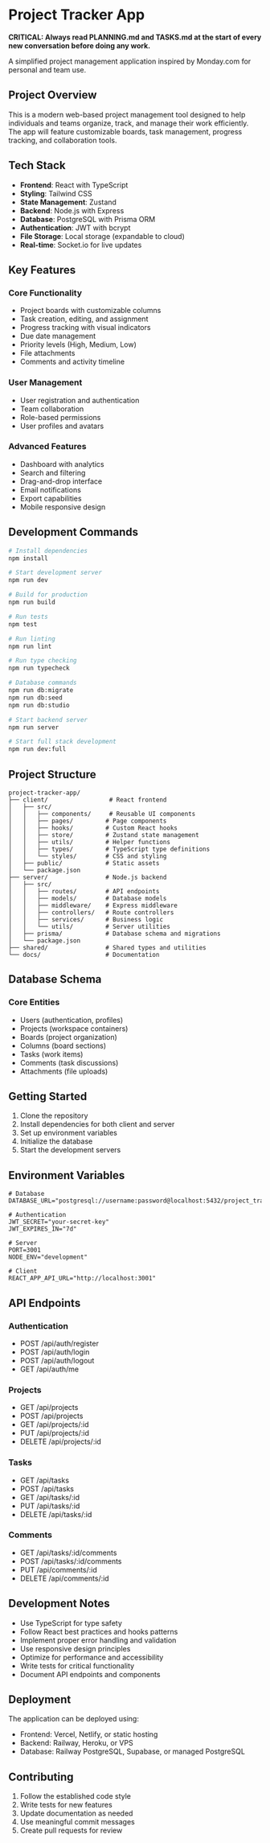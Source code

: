 # Project Tracker App

**CRITICAL: Always read PLANNING.md and TASKS.md at the start of every new conversation before doing any work.**

A simplified project management application inspired by Monday.com for personal and team use.

## Project Overview

This is a modern web-based project management tool designed to help individuals and teams organize, track, and manage their work efficiently. The app will feature customizable boards, task management, progress tracking, and collaboration tools.

## Tech Stack

- **Frontend**: React with TypeScript
- **Styling**: Tailwind CSS
- **State Management**: Zustand
- **Backend**: Node.js with Express
- **Database**: PostgreSQL with Prisma ORM
- **Authentication**: JWT with bcrypt
- **File Storage**: Local storage (expandable to cloud)
- **Real-time**: Socket.io for live updates

## Key Features

### Core Functionality
- Project boards with customizable columns
- Task creation, editing, and assignment
- Progress tracking with visual indicators
- Due date management
- Priority levels (High, Medium, Low)
- File attachments
- Comments and activity timeline

### User Management
- User registration and authentication
- Team collaboration
- Role-based permissions
- User profiles and avatars

### Advanced Features
- Dashboard with analytics
- Search and filtering
- Drag-and-drop interface
- Email notifications
- Export capabilities
- Mobile responsive design

## Development Commands

```bash
# Install dependencies
npm install

# Start development server
npm run dev

# Build for production
npm run build

# Run tests
npm test

# Run linting
npm run lint

# Run type checking
npm run typecheck

# Database commands
npm run db:migrate
npm run db:seed
npm run db:studio

# Start backend server
npm run server

# Start full stack development
npm run dev:full
```

## Project Structure

```
project-tracker-app/
├── client/                 # React frontend
│   ├── src/
│   │   ├── components/     # Reusable UI components
│   │   ├── pages/         # Page components
│   │   ├── hooks/         # Custom React hooks
│   │   ├── store/         # Zustand state management
│   │   ├── utils/         # Helper functions
│   │   ├── types/         # TypeScript type definitions
│   │   └── styles/        # CSS and styling
│   ├── public/            # Static assets
│   └── package.json
├── server/                # Node.js backend
│   ├── src/
│   │   ├── routes/        # API endpoints
│   │   ├── models/        # Database models
│   │   ├── middleware/    # Express middleware
│   │   ├── controllers/   # Route controllers
│   │   ├── services/      # Business logic
│   │   └── utils/         # Server utilities
│   ├── prisma/            # Database schema and migrations
│   └── package.json
├── shared/                # Shared types and utilities
└── docs/                  # Documentation
```

## Database Schema

### Core Entities
- Users (authentication, profiles)
- Projects (workspace containers)
- Boards (project organization)
- Columns (board sections)
- Tasks (work items)
- Comments (task discussions)
- Attachments (file uploads)

## Getting Started

1. Clone the repository
2. Install dependencies for both client and server
3. Set up environment variables
4. Initialize the database
5. Start the development servers

## Environment Variables

```env
# Database
DATABASE_URL="postgresql://username:password@localhost:5432/project_tracker"

# Authentication
JWT_SECRET="your-secret-key"
JWT_EXPIRES_IN="7d"

# Server
PORT=3001
NODE_ENV="development"

# Client
REACT_APP_API_URL="http://localhost:3001"
```

## API Endpoints

### Authentication
- POST /api/auth/register
- POST /api/auth/login
- POST /api/auth/logout
- GET /api/auth/me

### Projects
- GET /api/projects
- POST /api/projects
- GET /api/projects/:id
- PUT /api/projects/:id
- DELETE /api/projects/:id

### Tasks
- GET /api/tasks
- POST /api/tasks
- GET /api/tasks/:id
- PUT /api/tasks/:id
- DELETE /api/tasks/:id

### Comments
- GET /api/tasks/:id/comments
- POST /api/tasks/:id/comments
- PUT /api/comments/:id
- DELETE /api/comments/:id

## Development Notes

- Use TypeScript for type safety
- Follow React best practices and hooks patterns
- Implement proper error handling and validation
- Use responsive design principles
- Optimize for performance and accessibility
- Write tests for critical functionality
- Document API endpoints and components

## Deployment

The application can be deployed using:
- Frontend: Vercel, Netlify, or static hosting
- Backend: Railway, Heroku, or VPS
- Database: Railway PostgreSQL, Supabase, or managed PostgreSQL

## Contributing

1. Follow the established code style
2. Write tests for new features
3. Update documentation as needed
4. Use meaningful commit messages
5. Create pull requests for review